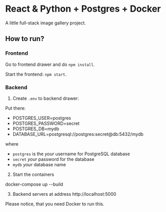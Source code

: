 # React & Python + Postgres + Docker

A little full-stack image gallery project.

## How to run?

### Frontend

Go to frontend drawer and do `npm install`.

Start the frontend: `npm start`.

### Backend

1. Create `.env` to backend drawer:

Put there:
* POSTGRES_USER=postgres
* POSTGRES_PASSWORD=secret
* POSTGRES_DB=mydb
* DATABASE_URL=postgresql://postgres:secret@db:5432/mydb

where

- `postgres` is the _your_ username for PostgreSQL database
- `secret` _your_ password for the database
- `mydb` _your_ database name

2. Start the containers

docker-compose up --build

3. Backend servers at address http://localhost:5000

Please notice, that you need Docker to run this.

